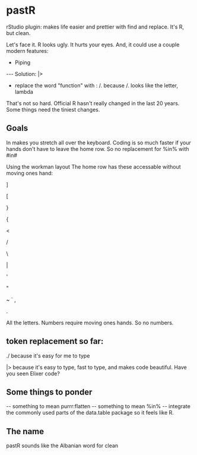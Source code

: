 # pastR
rStudio plugin: makes life easier and prettier with find and replace.  It's R, but clean.

Let's face it.  R looks ugly.  It hurts your eyes.  And, it could use a couple modern features:

- Piping

--- Solution\: \|>

- replace the word "function" with \: /. because /. looks like the letter, lambda
 
That's not so hard.  Official R hasn't really changed in the last 20 years.  Some things need the tiniest changes.

## Goals

In makes you stretch all over the keyboard.  Coding is so much faster if your hands don't have to leave the home row.  So no replacement for %in% with #in#

Using the workman layout The home row has these accessable without moving ones hand:

]

[


}

{


<

>

/

\

|


'

"

~
`
, 

.

All the letters.  Numbers require moving ones hands.  So no numbers.


## token replacement so far:

./ because it's easy for me to type

\|\> because it's easy to type, fast to type, and makes code beautiful.  Have you seen Elixer code?


## Some things to ponder

-- something to mean purrr:flatten
-- something to mean %in%
-- integrate the commonly used parts of the data.table package so it feels like R.


## The name

pastR sounds like the Albanian word for clean

